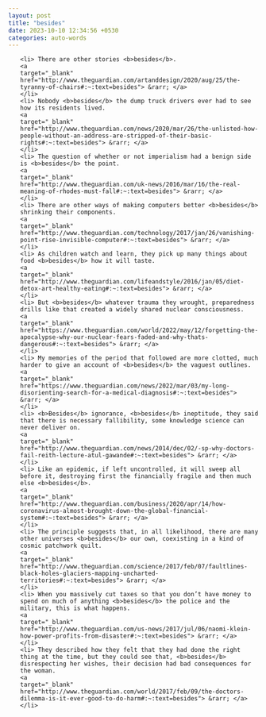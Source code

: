 ```yaml
---
layout: post
title: "besides"
date: 2023-10-10 12:34:56 +0530
categories: auto-words
---
```

<ol>

    <li> There are other stories <b>besides</b>.
    <a 
    target="_blank" 
    href="http://www.theguardian.com/artanddesign/2020/aug/25/the-tyranny-of-chairs#:~:text=besides"> &rarr; </a>
    </li>
    <li> Nobody <b>besides</b> the dump truck drivers ever had to see how its residents lived.
    <a 
    target="_blank" 
    href="http://www.theguardian.com/news/2020/mar/26/the-unlisted-how-people-without-an-address-are-stripped-of-their-basic-rights#:~:text=besides"> &rarr; </a>
    </li>
    <li> The question of whether or not imperialism had a benign side is <b>besides</b> the point.
    <a 
    target="_blank" 
    href="http://www.theguardian.com/uk-news/2016/mar/16/the-real-meaning-of-rhodes-must-fall#:~:text=besides"> &rarr; </a>
    </li>
    <li> There are other ways of making computers better <b>besides</b> shrinking their components.
    <a 
    target="_blank" 
    href="http://www.theguardian.com/technology/2017/jan/26/vanishing-point-rise-invisible-computer#:~:text=besides"> &rarr; </a>
    </li>
    <li> As children watch and learn, they pick up many things about food <b>besides</b> how it will taste.
    <a 
    target="_blank" 
    href="http://www.theguardian.com/lifeandstyle/2016/jan/05/diet-detox-art-healthy-eating#:~:text=besides"> &rarr; </a>
    </li>
    <li> But <b>besides</b> whatever trauma they wrought, preparedness drills like that created a widely shared nuclear consciousness.
    <a 
    target="_blank" 
    href="https://www.theguardian.com/world/2022/may/12/forgetting-the-apocalypse-why-our-nuclear-fears-faded-and-why-thats-dangerous#:~:text=besides"> &rarr; </a>
    </li>
    <li> My memories of the period that followed are more clotted, much harder to give an account of <b>besides</b> the vaguest outlines.
    <a 
    target="_blank" 
    href="https://www.theguardian.com/news/2022/mar/03/my-long-disorienting-search-for-a-medical-diagnosis#:~:text=besides"> &rarr; </a>
    </li>
    <li> <b>Besides</b> ignorance, <b>besides</b> ineptitude, they said that there is necessary fallibility, some knowledge science can never deliver on.
    <a 
    target="_blank" 
    href="http://www.theguardian.com/news/2014/dec/02/-sp-why-doctors-fail-reith-lecture-atul-gawande#:~:text=besides"> &rarr; </a>
    </li>
    <li> Like an epidemic, if left uncontrolled, it will sweep all before it, destroying first the financially fragile and then much else <b>besides</b>.
    <a 
    target="_blank" 
    href="http://www.theguardian.com/business/2020/apr/14/how-coronavirus-almost-brought-down-the-global-financial-system#:~:text=besides"> &rarr; </a>
    </li>
    <li> The principle suggests that, in all likelihood, there are many other universes <b>besides</b> our own, coexisting in a kind of cosmic patchwork quilt.
    <a 
    target="_blank" 
    href="http://www.theguardian.com/science/2017/feb/07/faultlines-black-holes-glaciers-mapping-uncharted-territories#:~:text=besides"> &rarr; </a>
    </li>
    <li> When you massively cut taxes so that you don’t have money to spend on much of anything <b>besides</b> the police and the military, this is what happens.
    <a 
    target="_blank" 
    href="http://www.theguardian.com/us-news/2017/jul/06/naomi-klein-how-power-profits-from-disaster#:~:text=besides"> &rarr; </a>
    </li>
    <li> They described how they felt that they had done the right thing at the time, but they could see that, <b>besides</b> disrespecting her wishes, their decision had bad consequences for the woman.
    <a 
    target="_blank" 
    href="http://www.theguardian.com/world/2017/feb/09/the-doctors-dilemma-is-it-ever-good-to-do-harm#:~:text=besides"> &rarr; </a>
    </li>
